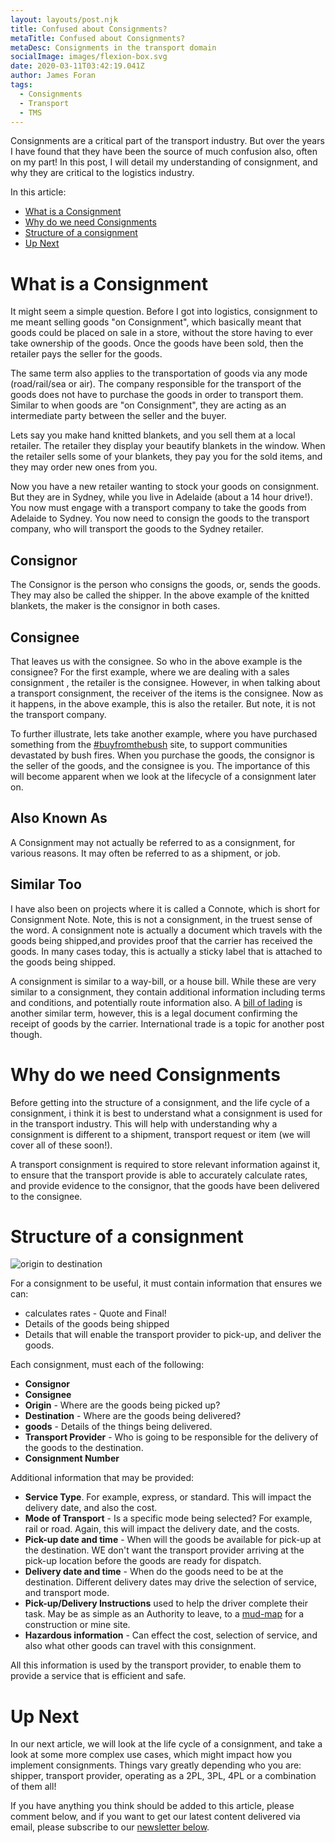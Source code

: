 ```yaml
---
layout: layouts/post.njk
title: Confused about Consignments?
metaTitle: Confused about Consignments?
metaDesc: Consignments in the transport domain
socialImage: images/flexion-box.svg
date: 2020-03-11T03:42:19.041Z
author: James Foran
tags:
  - Consignments
  - Transport
  - TMS
---
```



Consignments are a critical part of the transport industry. But over the years I have found that they have been the source of much confusion also, often on my part! In this post, I will detail my understanding of consignment, and why they are critical to the logistics industry. 

In this article:

* [What is a Consignment](#heading-what-is-a-consignment)
* [Why do we need Consignments](#heading-why-do-we-need-consignments)
* [Structure of a consignment](#heading-structure-of-a-consignment)
* [Up Next](#heading-up-next)

# What is a Consignment

It might seem a simple question. Before I got into logistics, consignment to me meant selling goods "on Consignment", which basically meant that goods could be placed on sale in a store, without the store having to ever take ownership of the goods. Once the goods have been sold, then the retailer pays the seller for the goods. 

The same term also applies to the transportation of goods via any mode (road/rail/sea or air). The company responsible for the transport of the goods does not have to purchase the goods in order to transport them. Similar to when goods are "on Consignment", they are acting as an intermediate party between the seller and the buyer.

Lets say you make hand knitted blankets, and you sell them at a local retailer. The retailer they display your beautify blankets in the window. When the retailer sells some of your blankets, they pay you for the sold items, and they may order new ones from you. 

Now you have a new retailer wanting to stock your goods on consignment. But they are in Sydney, while you live in Adelaide (about a 14 hour drive!). You now must engage with a transport company to take the goods from Adelaide to Sydney. You now need to consign the goods to the transport company, who will transport the goods to the Sydney retailer.

## Consignor

The Consignor is the person who consigns the goods, or, sends the goods. They may also be called the shipper. In the above example of the knitted blankets, the maker is the consignor in both cases. 

## Consignee

That leaves us with the consignee. So who in the above example is the consignee? For the first example, where we are dealing with a sales consignment , the retailer is the consignee. However, in when talking about a transport consignment, the receiver of the items is the consignee. Now as it happens, in the above example, this is also the retailer. But note, it is not the transport company. 

To further illustrate, lets take another example, where you have purchased something from the [\#buyfromthebush](https://www.buyfromthebush.com.au/artandcollectables) site, to support communities devastated by bush fires. When you purchase the goods, the consignor is the seller of the goods, and the consignee is you. The importance of this will become apparent when we look at the lifecycle of a consignment later on.

## Also Known As

A Consignment may not actually be referred to as a consignment, for various reasons. It may often be referred to as a shipment, or job. 

## Similar Too

I have also been on projects where it is called a Connote, which is short for Consignment Note. Note, this is not a consignment, in the truest sense of the word. A consignment note is actually a document which travels with the goods being shipped,and provides proof that the carrier has received the goods. In many cases today, this is actually a sticky label that is attached to the goods being shipped. 

A consignment is similar to a way-bill, or a house bill. While these are very similar to a consignment, they contain additional information including terms and conditions, and potentially route information also. A [bill of lading](https://en.wikipedia.org/wiki/Bill_of_lading) is another similar term, however, this is a legal document confirming the receipt of goods by the carrier. International trade is a topic for another post though.

# Why do we need Consignments

Before getting into the structure of a consignment, and the life cycle of a consignment, i think it is best to understand what a consignment is used for in the transport industry. This will help with understanding why a consignment is different to a shipment, transport request or item (we will cover all of these soon!).

A transport consignment is required to store relevant information against it, to ensure that the transport provide is able to accurately calculate rates, and provide evidence to the consignor, that the goods have been delivered to the consignee. 

# Structure of a consignment

![origin to destination](/images/origin-dest.svg)

For a consignment to be useful, it must contain information that ensures we can:

* calculates rates - Quote and Final!
* Details of the goods being shipped
* Details that will enable the transport provider to pick-up, and deliver the goods.

Each consignment, must each of the following:

* **Consignor**
* **Consignee**
* **Origin** - Where are the goods being picked up?
* **Destination** - Where are the goods being delivered?
* **goods** - Details of the things being delivered. 
* **Transport Provider** - Who is going to be responsible for the delivery of the goods to the destination.
* **Consignment Number**  

Additional information that may be provided:

* **Service Type**. For example,  express, or standard. This will impact the delivery date, and also the cost.
* **Mode of Transport** - Is a specific mode being selected? For example, rail or road. Again, this will impact the delivery date, and the costs.
* **Pick-up date and time** - When will the goods be available for pick-up at the destination. WE don't want the transport provider arriving at the pick-up location before the goods are ready for dispatch. 
* **Delivery date and time** - When do the goods need to be at the destination. Different delivery dates may drive the selection of service, and transport mode.
* **Pick-up/Delivery Instructions** used to help the driver complete their task. May be as simple as an Authority to leave, to a [mud-map](https://en.wiktionary.org/wiki/mud_map "A rough drawing") for a construction or mine site. 
* **Hazardous information** - Can effect the cost, selection of service, and also what other goods can travel with this consignment. 

All this information is used by the transport provider, to enable them to provide a service that is efficient and safe.

# Up Next

In our next article, we will look at the life cycle of a consignment, and take a look at some more complex use cases, which might impact how you implement consignments. Things vary greatly depending who you are: shipper, transport provider, operating as a 2PL, 3PL, 4PL or a combination of them all!  

If you have anything you think should be added to this article, please comment below, and if you want to get our latest content delivered via email, please subscribe to our [newsletter below](./#subscribe).